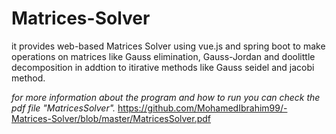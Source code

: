 # Matrices-Solver
it provides web-based Matrices Solver using vue.js and spring boot to make operations on matrices like Gauss elimination, Gauss-Jordan and doolittle decomposition in addtion to itirative methods like Gauss seidel and jacobi method.

*for more information about the program and how to run you can check the pdf file "MatricesSolver".* https://github.com/MohamedIbrahim99/-Matrices-Solver/blob/master/MatricesSolver.pdf
